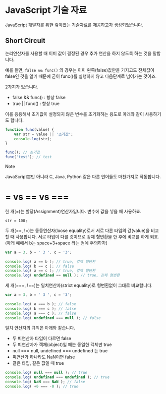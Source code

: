 # JavaScript 기술 자료
JavaScript 개발자를 위한 깊이있는 기술자료를 제공하고자 생성되었습니다. 

## Short Circuit
논리연산자를 사용할 때 이미 값이 결정된 경우 추가 연산을 하지 않도록 하는 것을 말합니다.

예를 들면, `false && func()` 의 경우는 이미 왼쪽(false)값만을 가지고도 전체값이 false인 것을 알기 때문에 굳이 func()를 실행하지 않고 다음단계로 넘어가는 것이죠.

2가지가 있습니다.

- false && func() : 항상 false
- true || func() : 항상 true

이를 응용해서 초기값이 설정되지 않은 변수를 초기화하는 용도로 아래와 같이 사용하기도 합니다.

```javascript
function func(value) {
    var str = value || '초기값';
    console.log(str);
}

func(); // 초기값
func('test'); // test
```
> [!NOTE]
> JavaScript뿐만 아니라 C, Java, Python 같은 다른 언어들도 마찬가지로 작동합니다.

# = vs == vs ===
한 개(=)는 할당(Assignment)연산자입니다. 변수에 값을 넣을 때 사용하죠.

```
str = 100;
```

두 개(==, !=)는 동등연산자(loose equality)로서 서로 다른 타입의 값(value)을 비교할 때 사용합니다. 서로 타입이 다를 것이므로 강제 형변환을 한 후에 비교를 하게 되죠. (아래 예에서 b는 space+3+space 라는 점에 주의하자)

```javascript
var a = 3, b = ' 3 ', c = '3';  
  
console.log( a == b ); // true, 강제 형변환  
console.log( b == c ); // false  
console.log( a == c ); // true, 강제 형변환  
console.log( undefined == null ); // true, 강제 형변환  
```

세 개(===, !==)는 일치연산자(strict equality)로 형변환없이 그대로 비교합니다. 

```javascript
var a = 3, b = ' 3 ', c = '3';  
  
console.log( a === b ); // false
console.log( b === c ); // false  
console.log( a === c ); // false
console.log( undefined === null ); // false
```

일치 연산자의 규칙은 아래와 같습니다.
- 두 피연산자 타입이 다르면 false
- 두 피연산자가 객체(object)일 때는 동일한 객체만 true 
- null === null, undefined === undefined 는 true
- 피연산가 하나라도 NaN이면 false
- 같은 타입, 같은 값일 때 true

```javascript
console.log( null === null ); // true
console.log( undefined === undefined ); // true
console.log( NaN === NaN ); // false
console.log( +0 === -0 ); // true
```





